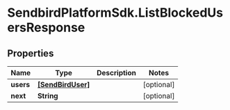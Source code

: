 # SendbirdPlatformSdk.ListBlockedUsersResponse

## Properties

Name | Type | Description | Notes
------------ | ------------- | ------------- | -------------
**users** | [**[SendBirdUser]**](SendBirdUser.md) |  | [optional] 
**next** | **String** |  | [optional] 


